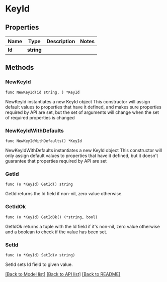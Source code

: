# KeyId

## Properties

Name | Type | Description | Notes
------------ | ------------- | ------------- | -------------
**Id** | **string** |  | 

## Methods

### NewKeyId

`func NewKeyId(id string, ) *KeyId`

NewKeyId instantiates a new KeyId object
This constructor will assign default values to properties that have it defined,
and makes sure properties required by API are set, but the set of arguments
will change when the set of required properties is changed

### NewKeyIdWithDefaults

`func NewKeyIdWithDefaults() *KeyId`

NewKeyIdWithDefaults instantiates a new KeyId object
This constructor will only assign default values to properties that have it defined,
but it doesn't guarantee that properties required by API are set

### GetId

`func (o *KeyId) GetId() string`

GetId returns the Id field if non-nil, zero value otherwise.

### GetIdOk

`func (o *KeyId) GetIdOk() (*string, bool)`

GetIdOk returns a tuple with the Id field if it's non-nil, zero value otherwise
and a boolean to check if the value has been set.

### SetId

`func (o *KeyId) SetId(v string)`

SetId sets Id field to given value.



[[Back to Model list]](../README.md#documentation-for-models) [[Back to API list]](../README.md#documentation-for-api-endpoints) [[Back to README]](../README.md)


